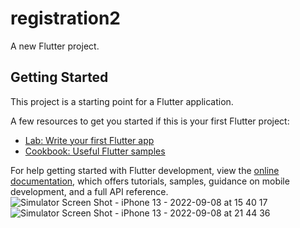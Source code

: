# registration2

A new Flutter project.

## Getting Started

This project is a starting point for a Flutter application.

A few resources to get you started if this is your first Flutter project:

- [Lab: Write your first Flutter app](https://docs.flutter.dev/get-started/codelab)
- [Cookbook: Useful Flutter samples](https://docs.flutter.dev/cookbook)

For help getting started with Flutter development, view the
[online documentation](https://docs.flutter.dev/), which offers tutorials,
samples, guidance on mobile development, and a full API reference.
![Simulator Screen Shot - iPhone 13 - 2022-09-08 at 15 40 17](https://user-images.githubusercontent.com/98183946/189179574-3bdfd83c-3665-4d27-8e18-ff0cdf36efa5.png)
![Simulator Screen Shot - iPhone 13 - 2022-09-08 at 21 44 36](https://user-images.githubusercontent.com/98183946/189179596-f3dbdcc2-0c1c-4cad-b475-4241f5ee7c49.png)
